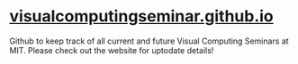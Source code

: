 # [visualcomputingseminar.github.io](http://visualcomputingseminar.mit.edu/)

Github to keep track of all current and future Visual Computing Seminars at MIT. Please check out the website for uptodate details! 
